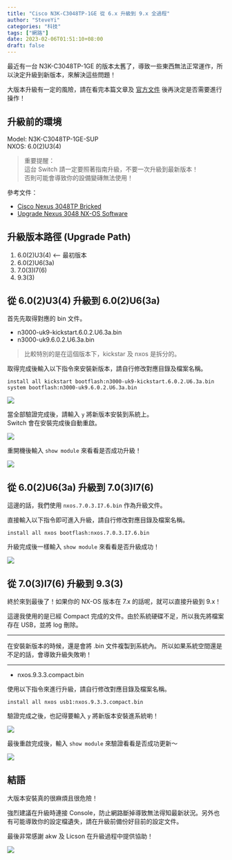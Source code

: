 ```yaml
---
title: "Cisco N3K-C3048TP-1GE 從 6.x 升級到 9.x 全過程"
author: "SteveYi"
categories: "科技"
tags: ["網路"]
date: 2023-02-06T01:51:10+08:00
draft: false
---
```


最近有一台 N3K-C3048TP-1GE 的版本太舊了，導致一些東西無法正常運作，所以決定升級到新版本，來解決這些問題！

大版本升級有一定的風險，請在看完本篇文章及 [官方文件](https://www.cisco.com/c/en/us/support/docs/switches/nexus-3048-switch/216023-nexus-3048-nx-os-software-upgrade-proced.html) 後再決定是否需要進行操作！

## 升級前的環境

Model: N3K-C3048TP-1GE-SUP  
NXOS: 6.0(2)U3(4)

> 重要提醒：  
> 這台 Switch 請一定要照著指南升級，不要一次升級到最新版本！  
> 否則可能會導致你的設備變磚無法使用！

參考文件：
- [Cisco Nexus 3048TP Bricked](https://community.cisco.com/t5/switches-small-business/cisco-nexus-3048tp-bricked/td-p/3182064)
- [Upgrade Nexus 3048 NX-OS Software](https://www.cisco.com/c/en/us/support/docs/switches/nexus-3048-switch/216023-nexus-3048-nx-os-software-upgrade-proced.html)

## 升級版本路徑 (Upgrade Path)

1. 6.0(2)U3(4) <-- 最初版本
2. 6.0(2)U6(3a)
3. 7.0(3)I7(6)
4. 9.3(3)

## 從 6.0(2)U3(4) 升級到 6.0(2)U6(3a)

首先先取得對應的 bin 文件。

- n3000-uk9-kickstart.6.0.2.U6.3a.bin
- n3000-uk9.6.0.2.U6.3a.bin

> 比較特別的是在這個版本下，kickstar 及 nxos 是拆分的。

取得完成後輸入以下指令來安裝新版本，請自行修改對應目錄及檔案名稱。

```shell
install all kickstart bootflash:n3000-uk9-kickstart.6.0.2.U6.3a.bin system bootflash:n3000-uk9.6.0.2.U6.3a.bin
```

![](https://i.imgur.com/5NnAvVL.jpg)

當全部驗證完成後，請輸入 `y` 將新版本安裝到系統上。  
Switch 會在安裝完成後自動重啟。

![](https://i.imgur.com/jjaGYT9.png)

重開機後輸入 `show module` 來看看是否成功升級！

![](https://i.imgur.com/3stlea5.jpg)

## 從 6.0(2)U6(3a) 升級到 7.0(3)I7(6)

這邊的話，我們使用 `nxos.7.0.3.I7.6.bin` 作為升級文件。

直接輸入以下指令即可進入升級，請自行修改對應目錄及檔案名稱。

```shell
install all nxos bootflash:nxos.7.0.3.I7.6.bin
```

升級完成後一樣輸入 `show module` 來看看是否升級成功！

![](https://i.imgur.com/XVEwapW.jpg)

## 從 7.0(3)I7(6) 升級到 9.3(3)

終於來到最後了！如果你的 NX-OS 版本在 7.x 的話呢，就可以直接升級到 9.x！

這邊我使用的是已經 Compact 完成的文件。由於系統硬碟不足，所以我先將檔案存在 USB，並將 log 刪除。

***
在安裝新版本的時候，還是會將 .bin 文件複製到系統內。
所以如果系統空間還是不足的話，會導致升級失敗喲！
***

- nxos.9.3.3.compact.bin

使用以下指令來進行升級，請自行修改對應目錄及檔案名稱。

```shell
install all nxos usb1:nxos.9.3.3.compact.bin
```

驗證完成之後，也記得要輸入 `y` 將新版本安裝進系統喲！

![](https://i.imgur.com/7Po780T.png)

最後重啟完成後，輸入 `show module` 來驗證看看是否成功更新～

![](https://i.imgur.com/pcDihVj.jpg)

## 結語

大版本安裝真的很麻煩且很危險！  

強烈建議在升級時連接 Console，防止網路斷掉導致無法得知最新狀況。另外也有可能導致你的設定檔遺失，請在升級前備份好目前的設定文件。

最後非常感謝 akw 及 Licson 在升級過程中提供協助！

![](https://i.imgur.com/HmZXnnD.png)

